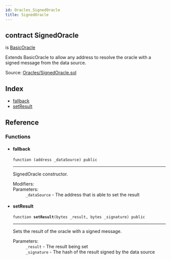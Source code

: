 ```yaml
---
id: Oracles_SignedOracle
title: SignedOracle
---
```


<div class="contract-doc"><div class="contract"><h2 class="contract-header"><span class="contract-kind">contract</span> SignedOracle</h2><p class="base-contracts"><span>is</span> <a href="Oracles_BasicOracle.html">BasicOracle</a></p><p class="description">Extends BasicOracle to allow any address to resolve the oracle with a signed message from the data source.</p><div class="source">Source: <a href="https://github.com/levelkdev/tidbit/blob/v0.1.0/contracts/Oracles/SignedOracle.sol" target="_blank">Oracles/SignedOracle.sol</a></div></div><div class="index"><h2>Index</h2><ul><li><a href="Oracles_SignedOracle.html#">fallback</a></li><li><a href="Oracles_SignedOracle.html#setResult">setResult</a></li></ul></div><div class="reference"><h2>Reference</h2><div class="functions"><h3>Functions</h3><ul><li><div class="item function"><span id="fallback" class="anchor-marker"></span><h4 class="name">fallback</h4><div class="body"><code class="signature">function <strong></strong><span>(address _dataSource) </span><span>public </span></code><hr/><div class="description"><p>SignedOracle constructor.</p></div><dl><dt><span class="label-modifiers">Modifiers:</span></dt><dd></dd><dt><span class="label-parameters">Parameters:</span></dt><dd><div><code>_dataSource</code> - The address that is able to set the result</div></dd></dl></div></div></li><li><div class="item function"><span id="setResult" class="anchor-marker"></span><h4 class="name">setResult</h4><div class="body"><code class="signature">function <strong>setResult</strong><span>(bytes _result, bytes _signature) </span><span>public </span></code><hr/><div class="description"><p>Sets the result of the oracle with a signed message.</p></div><dl><dt><span class="label-parameters">Parameters:</span></dt><dd><div><code>_result</code> - The result being set</div><div><code>_signature</code> - The hash of the result signed by the data source</div></dd></dl></div></div></li></ul></div></div></div>
